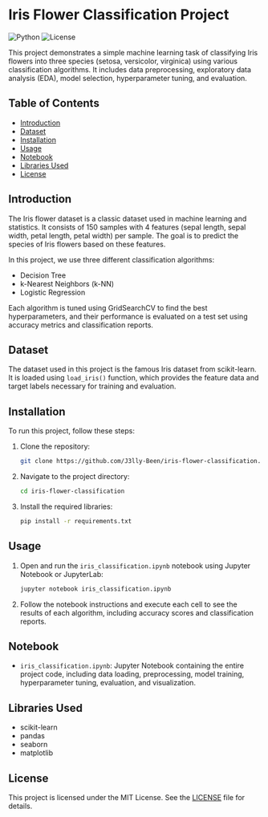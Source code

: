 # Iris Flower Classification Project

![Python](https://img.shields.io/badge/python-v3.10-blue)
![License](https://img.shields.io/badge/license-MIT-green)

This project demonstrates a simple machine learning task of classifying Iris flowers into three species (setosa, versicolor, virginica) using various classification algorithms. It includes data preprocessing, exploratory data analysis (EDA), model selection, hyperparameter tuning, and evaluation.

## Table of Contents

- [Introduction](#introduction)
- [Dataset](#dataset)
- [Installation](#installation)
- [Usage](#usage)
- [Notebook](#notebook)
- [Libraries Used](#libraries-used)
- [License](#license)

## Introduction

The Iris flower dataset is a classic dataset used in machine learning and statistics. It consists of 150 samples with 4 features (sepal length, sepal width, petal length, petal width) per sample. The goal is to predict the species of Iris flowers based on these features.

In this project, we use three different classification algorithms:
- Decision Tree
- k-Nearest Neighbors (k-NN)
- Logistic Regression

Each algorithm is tuned using GridSearchCV to find the best hyperparameters, and their performance is evaluated on a test set using accuracy metrics and classification reports.

## Dataset

The dataset used in this project is the famous Iris dataset from scikit-learn. It is loaded using `load_iris()` function, which provides the feature data and target labels necessary for training and evaluation.

## Installation

To run this project, follow these steps:

1. Clone the repository:

   ```bash
   git clone https://github.com/J3lly-Been/iris-flower-classification.git
   ```

2. Navigate to the project directory:

   ```bash
   cd iris-flower-classification
   ```

3. Install the required libraries:

   ```bash
   pip install -r requirements.txt
   ```

## Usage

1. Open and run the `iris_classification.ipynb` notebook using Jupyter Notebook or JupyterLab:

   ```bash
   jupyter notebook iris_classification.ipynb
   ```

2. Follow the notebook instructions and execute each cell to see the results of each algorithm, including accuracy scores and classification reports.

## Notebook

- `iris_classification.ipynb`: Jupyter Notebook containing the entire project code, including data loading, preprocessing, model training, hyperparameter tuning, evaluation, and visualization.

## Libraries Used

- scikit-learn
- pandas
- seaborn
- matplotlib

## License

This project is licensed under the MIT License. See the [LICENSE](LICENSE) file for details.
